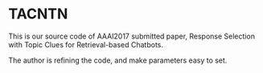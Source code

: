 # TACNTN

This is our source code of AAAI2017 submitted paper, Response Selection with Topic Clues for Retrieval-based Chatbots.


The author is refining the code, and make parameters easy to set.
